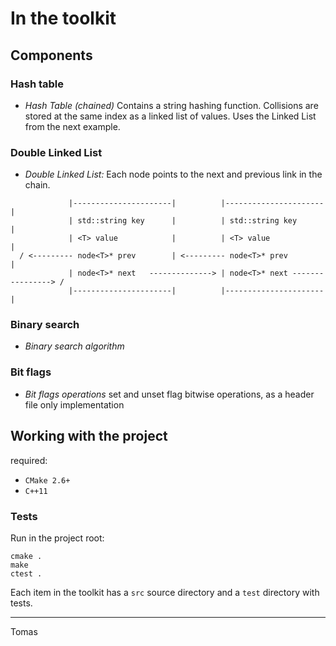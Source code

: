 # In the toolkit

## Components

### Hash table

- *Hash Table (chained)* Contains a string hashing function. Collisions are stored at the same index as a linked list of values. Uses the Linked List from the next example.

### Double Linked List

- *Double Linked List:* Each node points to the next and previous link in the chain.
    
```
             |----------------------|          |----------------------|
             | std::string key      |          | std::string key      |
             | <T> value            |          | <T> value            |
  / <--------- node<T>* prev        | <--------- node<T>* prev        |
             | node<T>* next   --------------> | node<T>* next ----------------> /
             |----------------------|          |----------------------|
```

### Binary search

- *Binary search algorithm*

### Bit flags

- *Bit flags operations* set and unset flag bitwise operations, as a header file only implementation

## Working with the project

required:

- `CMake 2.6+` 
- `C++11`

### Tests

Run in the project root:

```
cmake .
make
ctest .
```

Each item in the toolkit has a `src` source directory and a `test` directory with tests.

----

Tomas
